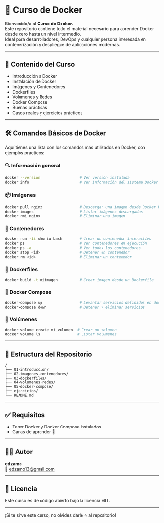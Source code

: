 # 🚢 Curso de Docker

Bienvenido/a al **Curso de Docker**.  
Este repositorio contiene todo el material necesario para aprender Docker desde cero hasta un nivel intermedio.  
Ideal para desarrolladores, DevOps y cualquier persona interesada en contenerización y despliegue de aplicaciones modernas.

---

## 📘 Contenido del Curso

- Introducción a Docker  
- Instalación de Docker  
- Imágenes y Contenedores  
- Dockerfiles  
- Volúmenes y Redes  
- Docker Compose  
- Buenas prácticas  
- Casos reales y ejercicios prácticos

---

## 🛠️ Comandos Básicos de Docker

Aquí tienes una lista con los comandos más utilizados en Docker, con ejemplos prácticos:

### 🔍 Información general

```bash
docker --version                  # Ver versión instalada
docker info                       # Ver información del sistema Docker
```

### 📦 Imágenes

```bash
docker pull nginx                 # Descargar una imagen desde Docker Hub
docker images                     # Listar imágenes descargadas
docker rmi nginx                  # Eliminar una imagen
```

### 🧱 Contenedores

```bash
docker run -it ubuntu bash        # Crear un contenedor interactivo
docker ps                         # Ver contenedores en ejecución
docker ps -a                      # Ver todos los contenedores
docker stop <id>                  # Detener un contenedor
docker rm <id>                    # Eliminar un contenedor
```

### 🧾 Dockerfiles

```bash
docker build -t miimagen .        # Crear imagen desde un Dockerfile
```

### 🔄 Docker Compose

```bash
docker-compose up                 # Levantar servicios definidos en docker-compose.yml
docker-compose down               # Detener y eliminar servicios
```

### 📂 Volúmenes

```bash
docker volume create mi_volumen  # Crear un volumen
docker volume ls                 # Listar volúmenes
```

---

## 📂 Estructura del Repositorio

```
/
├── 01-introduccion/
├── 02-imagenes-contenedores/
├── 03-dockerfiles/
├── 04-volumenes-redes/
├── 05-docker-compose/
├── ejercicios/
└── README.md
```

---

## ✅ Requisitos

- Tener Docker y Docker Compose instalados  
- Ganas de aprender 💪

---

## 🧑‍💻 Autor

**edzamo**  
📧 edzamo13@gmail.com

---

## 📜 Licencia

Este curso es de código abierto bajo la licencia MIT.

---

¡Si te sirve este curso, no olvides darle ⭐ al repositorio!

